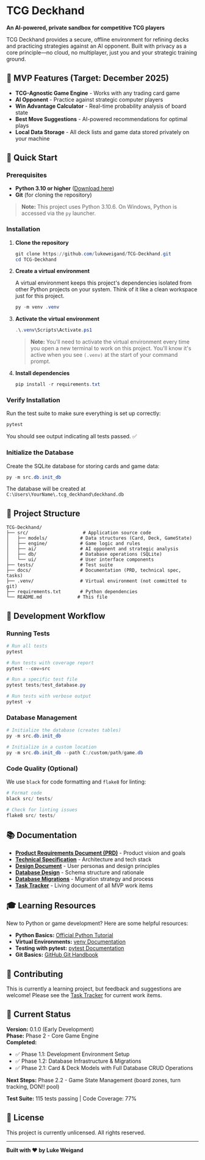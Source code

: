 # TCG Deckhand

**An AI-powered, private sandbox for competitive TCG players**

TCG Deckhand provides a secure, offline environment for refining decks and practicing strategies against an AI opponent. Built with privacy as a core principle—no cloud, no multiplayer, just you and your strategic training ground.

## 🎯 MVP Features (Target: December 2025)

- **TCG-Agnostic Game Engine** - Works with any trading card game
- **AI Opponent** - Practice against strategic computer players
- **Win Advantage Calculator** - Real-time probability analysis of board state
- **Best Move Suggestions** - AI-powered recommendations for optimal plays
- **Local Data Storage** - All deck lists and game data stored privately on your machine

## 🚀 Quick Start

### Prerequisites

- **Python 3.10 or higher** ([Download here](https://www.python.org/downloads/))
- **Git** (for cloning the repository)

> **Note:** This project uses Python 3.10.6. On Windows, Python is accessed via the `py` launcher.

### Installation

1. **Clone the repository**
   ```powershell
   git clone https://github.com/lukeweigand/TCG-Deckhand.git
   cd TCG-Deckhand
   ```

2. **Create a virtual environment**
   
   A virtual environment keeps this project's dependencies isolated from other Python projects on your system. Think of it like a clean workspace just for this project.
   
   ```powershell
   py -m venv .venv
   ```

3. **Activate the virtual environment**
   
   ```powershell
   .\.venv\Scripts\Activate.ps1
   ```
   
   > **Note:** You'll need to activate the virtual environment every time you open a new terminal to work on this project. You'll know it's active when you see `(.venv)` at the start of your command prompt.

4. **Install dependencies**
   
   ```powershell
   pip install -r requirements.txt
   ```

### Verify Installation

Run the test suite to make sure everything is set up correctly:

```powershell
pytest
```

You should see output indicating all tests passed. ✅

### Initialize the Database

Create the SQLite database for storing cards and game data:

```powershell
py -m src.db.init_db
```

The database will be created at `C:\Users\YourName\.tcg_deckhand\deckhand.db`

## 📁 Project Structure

```
TCG-Deckhand/
├── src/                    # Application source code
│   ├── models/            # Data structures (Card, Deck, GameState)
│   ├── engine/            # Game logic and rules
│   ├── ai/                # AI opponent and strategic analysis
│   ├── db/                # Database operations (SQLite)
│   └── ui/                # User interface components
├── tests/                 # Test suite
├── docs/                  # Documentation (PRD, technical spec, tasks)
├── .venv/                 # Virtual environment (not committed to git)
├── requirements.txt       # Python dependencies
└── README.md             # This file
```

## 🧪 Development Workflow

### Running Tests

```powershell
# Run all tests
pytest

# Run tests with coverage report
pytest --cov=src

# Run a specific test file
pytest tests/test_database.py

# Run tests with verbose output
pytest -v
```

### Database Management

```powershell
# Initialize the database (creates tables)
py -m src.db.init_db

# Initialize in a custom location
py -m src.db.init_db --path C:/custom/path/game.db
```

### Code Quality (Optional)

We use `black` for code formatting and `flake8` for linting:

```powershell
# Format code
black src/ tests/

# Check for linting issues
flake8 src/ tests/
```

## 📚 Documentation

- **[Product Requirements Document (PRD)](docs/prd.md)** - Product vision and goals
- **[Technical Specification](docs/technical-specification.md)** - Architecture and tech stack
- **[Design Document](docs/design-document.md)** - User personas and design principles
- **[Database Design](docs/database-design.md)** - Schema structure and rationale
- **[Database Migrations](docs/database-migrations.md)** - Migration strategy and process
- **[Task Tracker](docs/tasks.md)** - Living document of all MVP work items

## 🎓 Learning Resources

New to Python or game development? Here are some helpful resources:

- **Python Basics:** [Official Python Tutorial](https://docs.python.org/3/tutorial/)
- **Virtual Environments:** [venv Documentation](https://docs.python.org/3/library/venv.html)
- **Testing with pytest:** [pytest Documentation](https://docs.pytest.org/)
- **Git Basics:** [GitHub Git Handbook](https://guides.github.com/introduction/git-handbook/)

## 🤝 Contributing

This is currently a learning project, but feedback and suggestions are welcome! Please see the [Task Tracker](docs/tasks.md) for current work items.

## 📝 Current Status

**Version:** 0.1.0 (Early Development)  
**Phase:** Phase 2 - Core Game Engine  
**Completed:**
- ✅ Phase 1.1: Development Environment Setup
- ✅ Phase 1.2: Database Infrastructure & Migrations
- ✅ Phase 2.1: Card & Deck Models with Full Database CRUD Operations

**Next Steps:** Phase 2.2 - Game State Management (board zones, turn tracking, DON!! pool)

**Test Suite:** 115 tests passing | Code Coverage: 77%

## 📄 License

This project is currently unlicensed. All rights reserved.

---

**Built with ❤️ by Luke Weigand**